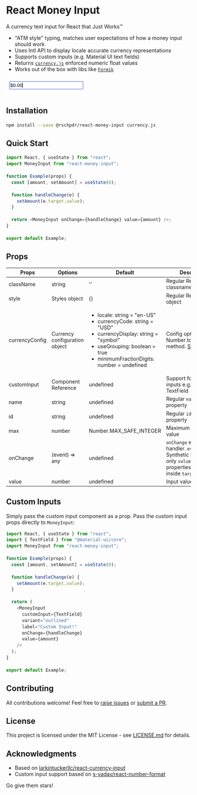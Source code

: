 # React Money Input

A currency text input for React that Just Works™

- "ATM style" typing, matches user expectations of how a money input should work
- Uses Intl API to display locale accurate currency representations
- Supports custom inputs (e.g. Material UI text fields)
- Returns [`currency.js`](https://github.com/scurker/currency.js/) enforced numeric float values
- Works out of the box with libs like [`Formik`](https://github.com/jaredpalmer/formik)

![](example.gif)

## Installation

```bash
npm install --save @rschpdr/react-money-input currency.js
```

## Quick Start

```javascript
import React, { useState } from "react";
import MoneyInput from "react-money-input";

function Example(props) {
  const [amount, setAmount] = useState(0);

  function handleChange(e) {
    setAmount(e.target.value);
  }

  return <MoneyInput onChange={handleChange} value={amount} />;
}

export default Example;
```

## Props

| Props          | Options                       | Default                                                                                                                                                                                                          | Description                                                                                                                       |
| -------------- | ----------------------------- | ---------------------------------------------------------------------------------------------------------------------------------------------------------------------------------------------------------------- | --------------------------------------------------------------------------------------------------------------------------------- |
| className      | string                        | ''                                                                                                                                                                                                               | Regular React classname                                                                                                           |
| style          | Styles object                 | {}                                                                                                                                                                                                               | Regular React styles object                                                                                                       |
| currencyConfig | Currency configuration object | <ul> <li>locale: string = "en-US"</li> <li>currencyCode: string = "USD"</li> <li>currencyDisplay: string = "symbol"</li> <li>useGrouping: boolean = true</li> <li>minimumFractionDigits: number = undefined</li> | Config options for Number.toLocaleString method. [See more](https://www.techonthenet.com/js/number_tolocalestring.php)            |
| customInput    | Component Reference           | undefined                                                                                                                                                                                                        | Support for custom inputs e.g. Material UI TextField                                                                              |
| name           | string                        | undefined                                                                                                                                                                                                        | Regular `name` HTML property                                                                                                      |
| id             | string                        | undefined                                                                                                                                                                                                        | Regular `id` HTML property                                                                                                        |
| max            | number                        | Number.MAX_SAFE_INTEGER                                                                                                                                                                                          | Maximum allowed value                                                                                                             |
| onChange       | (event) => any                | undefined                                                                                                                                                                                                        | `onChange` event handler. `event` is a fake Synthetic Event with only `value`, `name` and `id` properties defined inside `target` |
| value          | number                        | undefined                                                                                                                                                                                                        | Input value                                                                                                                       |

## Custom Inputs

Simply pass the custom input component as a prop. Pass the custom input props directly to `MoneyInput`:

```javascript
import React, { useState } from "react";
import { TextField } from "@material-ui/core";
import MoneyInput from "react-money-input";

function Example(props) {
  const [amount, setAmount] = useState(0);

  function handleChange(e) {
    setAmount(e.target.value);
  }

  return (
    <MoneyInput
      customInput={TextField}
      variant="outlined"
      label="Custom Input!"
      onChange={handleChange}
      value={amount}
    />
  );
}

export default Example;
```

## Contributing

All contributions welcome! Feel free to [raise issues](https://github.com/rschpdr/react-money-input/issues) or [submit a PR](https://github.com/rschpdr/react-money-input/pulls).

## License

This project is licensed under the MIT License - see [LICENSE.md](LICENSE.md) for details.

## Acknowledgments

- Based on [larkintuckerllc/react-currency-input](https://github.com/larkintuckerllc/react-currency-input)
- Custom input support based on [
  s-yadav/react-number-format](https://github.com/s-yadav/react-number-format)

Go give them stars!
